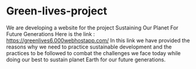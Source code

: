 # Green-lives-project
We are developing a website for the project Sustaining Our Planet For Future Generations
Here is the link :
https://greenlives6.000webhostapp.com/
In this link we have provided the reasons why we need to practice sustainable development 
and the practices to be followed to combat the challenges we face today while doing
our best to sustain planet Earth for our future generations.
